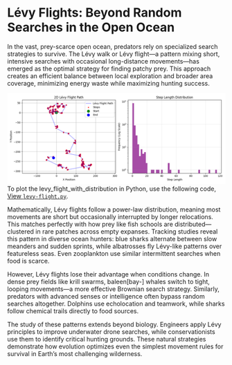 # Lévy Flights: Beyond Random Searches in the Open Ocean

In the vast, prey-scarce open ocean, predators rely on specialized search strategies to survive. The Lévy walk or Lévy flight—a pattern mixing short, intensive searches with occasional long-distance movements—has emerged as the optimal strategy for finding patchy prey. This approach creates an efficient balance between local exploration and broader area coverage, minimizing energy waste while maximizing hunting success.  

![levy_flight_with_distribution](images/levy_flight_with_distribution.png)
To plot the levy_flight_with_distribution in Python, use the following code, [View `levy-flight.py`](Python/levy-flight.py). 


Mathematically, Lévy flights follow a power-law distribution, meaning most movements are short but occasionally interrupted by longer relocations. This matches perfectly with how prey like fish schools are distributed—clustered in rare patches across empty expanses. Tracking studies reveal this pattern in diverse ocean hunters: blue sharks alternate between slow meanders and sudden sprints, while albatrosses fly Lévy-like patterns over featureless seas. Even zooplankton use similar intermittent searches when food is scarce.  

However, Lévy flights lose their advantage when conditions change. In dense prey fields like krill swarms, baleen[bay-] whales switch to tight, looping movements—a more effective Brownian search strategy. Similarly, predators with advanced senses or intelligence often bypass random searches altogether. Dolphins use echolocation and teamwork, while sharks follow chemical trails directly to food sources.  

The study of these patterns extends beyond biology. Engineers apply Lévy principles to improve underwater drone searches, while conservationists use them to identify critical hunting grounds. These natural strategies demonstrate how evolution optimizes even the simplest movement rules for survival in Earth’s most challenging wilderness.  
